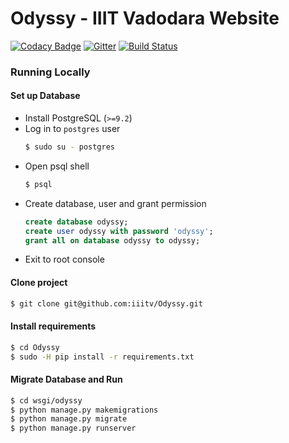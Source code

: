 # Odyssy - IIIT Vadodara Website

[![Codacy Badge](https://api.codacy.com/project/badge/Grade/2ee2f1779b2f4cacaf8ff1d7b278e10c)](https://www.codacy.com/app/singhpratyush/Odyssy?utm_source=github.com&utm_medium=referral&utm_content=iiitv/Odyssy&utm_campaign=badger)
[![Gitter](https://badges.gitter.im/iiitv/Odyssy.svg)](https://gitter.im/iiitv/Odyssy?utm_source=badge&utm_medium=badge&utm_campaign=pr-badge)
[![Build Status](https://travis-ci.org/iiitv/Odyssy.svg?branch=master)](https://travis-ci.org/iiitv/Odyssy.svg?branch=master)

### Running Locally

#### Set up Database

* Install PostgreSQL (`>=9.2`)
* Log in to `postgres` user
    ```sh
    $ sudo su - postgres
    ```
* Open psql shell
    ```sh
    $ psql
    ```
* Create database, user and grant permission
    ```sql
    create database odyssy;
    create user odyssy with password 'odyssy';
    grant all on database odyssy to odyssy;
    ```
* Exit to root console

#### Clone project
```sh
$ git clone git@github.com:iiitv/Odyssy.git
```

#### Install requirements
```sh
$ cd Odyssy
$ sudo -H pip install -r requirements.txt
```

#### Migrate Database and Run
```sh
$ cd wsgi/odyssy
$ python manage.py makemigrations
$ python manage.py migrate
$ python manage.py runserver
```

